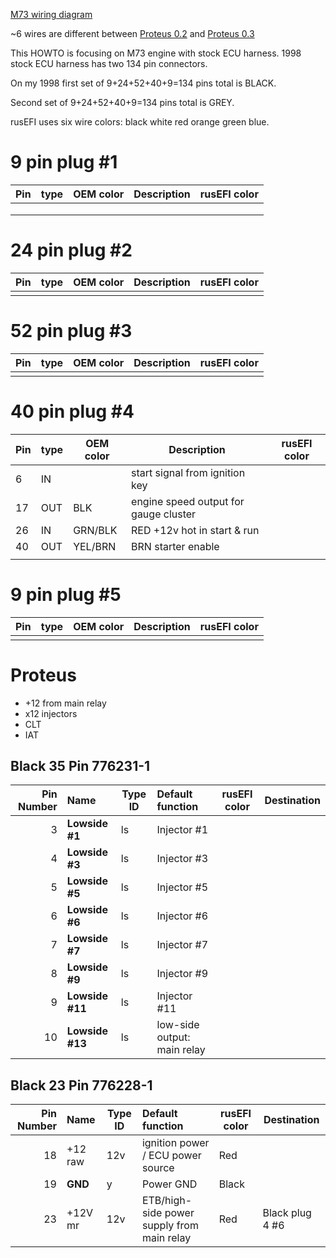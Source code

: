 [M73 wiring diagram](BMW_e38_750)

~6 wires are different between [Proteus 0.2](https://github.com/rusefi/rusefi/wiki/Hardware_Proteus_Wiring_v02) and [Proteus 0.3](https://github.com/rusefi/rusefi/wiki/Hardware_Proteus_Wiring_v03)


This HOWTO is focusing on M73 engine with stock ECU harness. 1998 stock ECU harness has two 134 pin connectors.

On my 1998 first set of 9+24+52+40+9=134 pins total is BLACK.

Second set of 9+24+52+40+9=134 pins total is GREY.

rusEFI uses six wire colors: black white red orange green blue.


# 9 pin plug #1 
| Pin  | type  | OEM color  | Description   | rusEFI color  |
|---|---|---|---|---|
|   |   |   |   |   |
|   |   |   |   |   |
|   |   |   |   |   |


# 24 pin plug #2
| Pin  | type  | OEM color  | Description   | rusEFI color  |
|---|---|---|---|---|
|   |   |   |   |   |

# 52 pin plug #3
| Pin  | type  | OEM color  | Description   | rusEFI color  |
|---|---|---|---|---|
|   |   |   |   |   |

# 40 pin plug #4
| Pin  | type  | OEM color  | Description   | rusEFI color  |
|---|---|---|---|---|
|  6|  IN   | |            start signal from ignition key |
| 17| OUT |BLK  |       engine speed output for gauge cluster
| 26| IN  |GRN/BLK| RED +12v hot in start & run
| 40| OUT |YEL/BRN |BRN starter enable
|   |   |   |   |   |

# 9 pin plug #5
| Pin  | type  | OEM color  | Description   | rusEFI color  |
|---|---|---|---|---|
|   |   |   |   |   |



# Proteus
* +12 from main relay
* x12 injectors
* CLT
* IAT




## Black 35 Pin 776231-1

|Pin Number|Name      | Type ID | Default function                   | rusEFI color | Destination |
| ---:|:------------- | ----- |:------------------------------------ |--------- | --- |
|  3  |**Lowside #1** | ls    | Injector #1                          | |
|  4  |**Lowside #3** | ls    | Injector #3                          | |
|  5  |**Lowside #5** | ls    | Injector #5                          | |
|  6  |**Lowside #6** | ls    | Injector #6                          | |
|  7  |**Lowside #7** | ls    | Injector #7                          | |
|  8  |**Lowside #9** | ls    | Injector #9                          | | 
|  9  |**Lowside #11**| ls    | Injector #11                         | |
| 10  |**Lowside #13**| ls    | low-side output: main relay          | |



## Black 23 Pin 776228-1
|Pin Number|Name   | Type ID | Default function                   |rusEFI color | Destination |
| ---:|:---------- | ----- |:------------------------------------ |--------- | --- |
| 18  | +12 raw    | 12v   | ignition power / ECU power source    | Red |  
| 19  | **GND**    | y     | Power GND                            | Black | 
| 23  | +12V mr    | 12v   | ETB/high-side power supply from main relay  | Red | Black plug 4 #6 |



